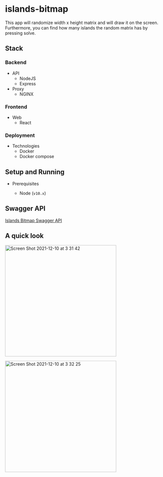 # islands-bitmap
This app will randomize width x height matrix and will draw it on the screen. <br>
Furthermore, you can find how many islands the random matrix has by pressing solve.<br>

## Stack

### Backend

- API
  - NodeJS
  - Express
- Proxy
  - NGINX

### Frontend

- Web
  - React

### Deployment

- Technologies
  - Docker
  - Docker compose

## Setup and Running

- Prerequisites

  - Node (`v10.x`)

## Swagger API
[Islands Bitmap Swagger API](https://app.swaggerhub.com/apis-docs/ravid-eliyahu/islands-bitmap/1.0.0)

## A quick look
<img width="363" alt="Screen Shot 2021-12-10 at 3 31 42" src="https://user-images.githubusercontent.com/46108499/145502115-f9a69835-7a74-426a-8a2c-c9dd781dd4c6.png"><br>

<img width="363" alt="Screen Shot 2021-12-10 at 3 32 25" src="https://user-images.githubusercontent.com/46108499/145502157-2a873d41-10e1-46e2-80ff-bdfbfa80b8dd.png">

